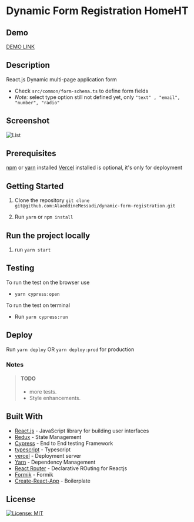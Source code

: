 # Dynamic Form Registration HomeHT

## Demo

[DEMO LINK](https://dynamic-form-registration.vercel.app/)

## Description

React.js Dynamic multi-page application form

- Check `src/common/form-schema.ts` to define form fields
- _Note:_ select type option still not defined yet, only `"text" , "email", "number", "radio"`

## Screenshot

![List](./assets/dynamic-form-builder.gif)

## Prerequisites

[npm](https://www.npmjs.com/get-npm) or [yarn](https://yarnpkg.com/en/docs/install) installed
[Vercel](https://vercel.com) installed is optional, it's only for deployment

## Getting Started

1. Clone the repository
   `git clone git@github.com:AlaeddineMessadi/dynamic-form-registration.git`

2. Run `yarn` or `npm install`

## Run the project locally

1. run `yarn start`

## Testing

To run the test on the browser use

- `yarn cypress:open`

To run the test on terminal

- Run `yarn cypress:run`

## Deploy

Run `yarn deploy` OR `yarn deploy:prod` for production

### Notes

> #### TODO
>
> - more tests.
> - Style enhancements.

## Built With

- [React.js](https://reactjs.org/) - JavaScript library for building user interfaces
- [Redux](https://redux.js.org/) - State Management
- [Cypress](https://www.cypress.io/) - End to End testing Framework
- [typescript](https://www.typescriptlang.org/) - Typescript
- [vercel](https://vercel.com/) - Deployment server
- [Yarn](https://yarnpkg.com/) - Dependency Management
- [React Router](https://reactrouter.com/) - Declarative ROuting for Reactjs
- [Formik](https://formik.org/) - Formik
- [Create-React-App](https://reactjs.org/docs/create-a-new-react-app.html) - Boilerplate

## License

[![License: MIT](https://img.shields.io/badge/License-MIT-yellow.svg)](https://opensource.org/licenses/MIT)
